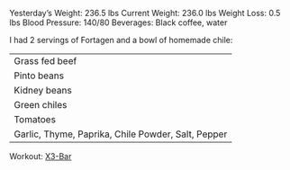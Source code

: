 Yesterday’s Weight: 236.5 lbs Current Weight: 236.0 lbs Weight Loss: 0.5 lbs Blood Pressure: 140/80 Beverages: Black coffee, water

I had 2 servings of Fortagen and a bowl of homemade chile:
 <table>
 <tr><td>
 Grass fed beef
 </td></tr>  
 <tr><td>  
  Pinto beans
 </td></tr>    
 <tr><td>   
  Kidney beans
 </td></tr>    
 <tr><td>   
  Green chiles
 </td></tr>    
 <tr><td>   
  Tomatoes
 </td></tr>    
 <tr><td>   
  Garlic, Thyme, Paprika, Chile Powder, Salt, Pepper
 </td></tr> 
</table>
  
  Workout: [X3-Bar](https://www.jaquishbiomedical.com/x3-bar/)
